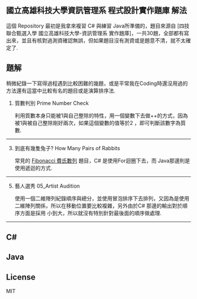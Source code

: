 ## 國立高雄科技大學資訊管理系 程式設計實作題庫 解法

這個 Repository 最初是我拿來複習 C# 與練習 Java所準備的，題目來源自
[四技聯合甄選入學 國立高雄科技大學-資訊管理系 實作題庫]，一共30題，全部都有寫出來，並且有核對過測資確認無誤，但如果題目沒有測資或是題意不清，就不太確定了.

## 題解

稍微紀錄一下寫得過程遇到比較困難的幾題，或是平常我在Coding時還沒用過的方法還有這當中比較有名的題目或是演算排序法.

1.  質數判別 Prime Number Check
    
    利用質數本身只能被1與自己整除的特性，用一個變數下去做++的方式，因為被1與被自己整除剛好兩次，如果這個變數的值等於2 ，即可判斷該數字為質數.
    
***

3. 到底有幾隻兔子? How Many Pairs of Rabbits

    常見的 [Fibonacci 費氏數列](https://zh.wikipedia.org/wiki/%E6%96%90%E6%B3%A2%E9%82%A3%E5%A5%91%E6%95%B0%E5%88%97) 題目，C# 是使用For迴圈下去，而 Java那邊則是使用遞迴的方式.

***    

5.  藝人選秀 05_Artist Audition

    使用一個二維陣列紀錄順序與總分，並使用冒泡排序下去排列，又因為是使用二維陣列關係，所以在移動位置要比較複雜，另外由於C# 那邊的輸出對於順序方面是採用
    小到大，所以就沒有特別針對最後面的順序做處理.

***
    
## C# 

## Java

## License

MIT
